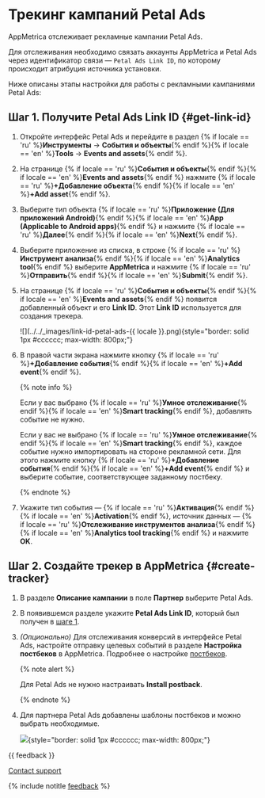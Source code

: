 # Трекинг кампаний Petal Ads

AppMetrica отслеживает рекламные кампании Petal Ads.

Для отслеживания необходимо связать аккаунты AppMetrica и Petal Ads через идентификатор связи — `Petal Ads Link ID`, по которому происходит атрибуция источника установки.

Ниже описаны этапы настройки для работы с рекламными кампаниями Petal Ads:

## Шаг 1. Получите Petal Ads Link ID {#get-link-id}

1. Откройте интерфейс Petal Ads и перейдите в раздел {% if locale == 'ru' %}**Инструменты** → **События и объекты**{% endif %}{% if locale == 'en' %}**Tools** → **Events and assets**{% endif %}.
2. На странице {% if locale == 'ru' %}**События и объекты**{% endif %}{% if locale == 'en' %}**Events and assets**{% endif %} нажмите {% if locale == 'ru' %}**+Добавление объекта**{% endif %}{% if locale == 'en' %}**+Add asset**{% endif %}.
3. Выберите тип объекта {% if locale == 'ru' %}**Приложение (Для приложений Android)**{% endif %}{% if locale == 'en' %}**App (Applicable to Android apps)**{% endif %} и нажмите {% if locale == 'ru' %}**Далее**{% endif %}{% if locale == 'en' %}**Next**{% endif %}.
4. Выберите приложение из списка, в строке {% if locale == 'ru' %}**Инструмент анализа**{% endif %}{% if locale == 'en' %}**Analytics tool**{% endif %} выберите **AppMetrica** и нажмите {% if locale == 'ru' %}**Отправить**{% endif %}{% if locale == 'en' %}**Submit**{% endif %}.
5. На странице {% if locale == 'ru' %}**События и объекты**{% endif %}{% if locale == 'en' %}**Events and assets**{% endif %} появится добавленный объект и его **Link ID**. Этот **Link ID** используется для создания трекера.

   ![](../../_images/link-id-petal-ads-{{ locale }}.png){style="border: solid 1px #cccccc; max-width: 800px;"}

6. В правой части экрана нажмите кнопку {% if locale == 'ru' %}**+Добавление события**{% endif %}{% if locale == 'en' %}**+Add event**{% endif %}.

   {% note info %}

   Если у вас выбрано {% if locale == 'ru' %}**Умное отслеживание**{% endif %}{% if locale == 'en' %}**Smart tracking**{% endif %}, добавлять событие не нужно.

   Если у вас не выбрано {% if locale == 'ru' %}**Умное отслеживание**{% endif %}{% if locale == 'en' %}**Smart tracking**{% endif %}, каждое событие нужно импортировать на стороне рекламной сети. Для этого нажмите кнопку {% if locale == 'ru' %}**+Добавление события**{% endif %}{% if locale == 'en' %}**+Add event**{% endif %} и выберите событие, соответствующее заданному постбеку.

   {% endnote %}

7. Укажите тип события — {% if locale == 'ru' %}**Активация**{% endif %}{% if locale == 'en' %}**Activation**{% endif %}, источник данных — {% if locale == 'ru' %}**Отслеживание инструментов анализа**{% endif %}{% if locale == 'en' %}**Analytics tool tracking**{% endif %} и нажмите **OK**.

## Шаг 2. Создайте трекер в AppMetrica {#create-tracker}

1. В разделе **Описание кампании** в поле **Партнер** выберите Petal Ads.
2. В появившемся разделе укажите **Petal Ads Link ID**, который был получен в [шаге 1](#get-link-id).
3. _(Опционально)_ Для отслеживания конверсий в интерфейсе Petal Ads, настройте отправку целевых событий в разделе **Настройка постбеков** в AppMetrica. Подробнее о настройке [постбеков](add-tracker.md#step5).

   {% note alert %}

   Для Petal Ads не нужно настраивать **Install postback**.

   {% endnote %}

4. Для партнера Petal Ads добавлены шаблоны постбеков и можно выбрать необходимые.

   ![](../../_images/petal-ads-postback-{{locale}}.png){style="border: solid 1px #cccccc; max-width: 800px;"}

{{ feedback }}

<a href="../troubleshooting/feedback-new">
  <span class="button">Contact support</span>
</a>

{% include notitle [feedback](../_includes/feedback-button.md) %}

